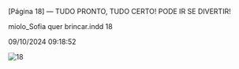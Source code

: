 [Página 18]
— TUDO PRONTO, TUDO CERTO!
PODE IR SE DIVERTIR!


miolo_Sofia quer brincar.indd 18

09/10/2024 09:18:52

![18](./img/page_18-01.jpg)
